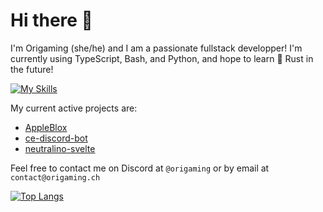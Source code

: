 # Hi there 👋

I'm Origaming (she/he) and I am a passionate fullstack developper! I'm currently using TypeScript, Bash, and Python, and hope to learn 🦀 Rust in the future!

[![My Skills](https://skillicons.dev/icons?i=js,html,css,ts,nextjs,react,svelte,bash,nodejs,lua,python)](https://skillicons.dev)

My current active projects are:
- [AppleBlox](https://github.com/OrigamingWasTaken/appleblox)
- [ce-discord-bot](https://github.com/Communaute-Events/ce-discord-bot)
- [neutralino-svelte](https://github.com/OrigamingWasTaken/neutralino-svelte)

Feel free to contact me on Discord at `@origaming` or by email at `contact@origaming.ch`

[![Top Langs](https://github-readme-stats.vercel.app/api/top-langs/?username=OrigamingWasTaken&layout=compact)](https://github.com/anuraghazra/github-readme-stats)
